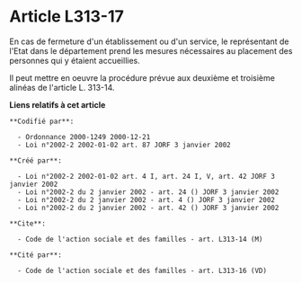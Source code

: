 # Article L313-17

En cas de fermeture d'un établissement ou d'un service, le représentant de l'Etat dans le département prend les mesures
nécessaires au placement des personnes qui y étaient accueillies.

Il peut mettre en oeuvre la procédure prévue aux deuxième et troisième alinéas de l'article L. 313-14.

**Liens relatifs à cet article**

	**Codifié par**:

	  - Ordonnance 2000-1249 2000-12-21
	  - Loi n°2002-2 2002-01-02 art. 87 JORF 3 janvier 2002

	**Créé par**:

	  - Loi n°2002-2 2002-01-02 art. 4 I, art. 24 I, V, art. 42 JORF 3 janvier 2002
	  - Loi n°2002-2 du 2 janvier 2002 - art. 24 () JORF 3 janvier 2002
	  - Loi n°2002-2 du 2 janvier 2002 - art. 4 () JORF 3 janvier 2002
	  - Loi n°2002-2 du 2 janvier 2002 - art. 42 () JORF 3 janvier 2002

	**Cite**:

	  - Code de l'action sociale et des familles - art. L313-14 (M)

	**Cité par**:

	  - Code de l'action sociale et des familles - art. L313-16 (VD)

